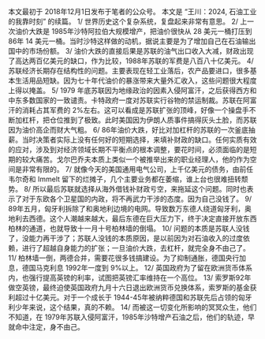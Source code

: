本文最初于 2018年12月1日发布于笔者的公众号。
本文是 “王川：2024, 石油工业的我靠时刻” 的续篇。
1/ 世界历史这个复杂系统，复盘起来非常有意思。
2/ 上一次油价大跌是 1985年沙特阿拉伯大规模增产，把油价很快从 28 美元一桶打压到86年 14 美元一桶。当时沙特这样做的动机，据说主要是为了增加自己在石油输出国中的市场份额。
3/ 油价大跌的直接后果是苏联的油气出口收入大减，财政出现了高达两百亿美元的缺口，作为比较，1988年苏联的军费是八百八十亿美元。
4/ 苏联经济长期存在结构性的问题。主要表现在轻工业落后，农产品要进口，很多基本生活用品短缺。因为七十年代油价的暴涨带来大量外汇收入，这些问题很大程度上得以掩盖。
5/ 1979 年底苏联因为地缘政治的因素入侵阿富汗，之后获得西方和中东多数国家的一致谴责。卡特政府一度对苏联实行谷物的禁运制裁。苏联在阿富汗的消耗占其军费的 2%左右。这可以看成是苏联扩张的顶峰，好像一个操盘手不断加杠杆，把仓位推到了极致。此时美国因为伊朗人质事件搞得灰头土脸，而苏联因为油价高企而财大气粗。
6/ 86年油价大跌，好比对加杠杆的苏联的一次釜底抽薪。当时决策者实际上没有任何好的短期选择，来填补财政的缺口。任何实质有效的应对，涉及到对经济领域长期不平衡点的根本调整，要花时间，必须面临的是短期的较大痛苦。戈尔巴乔夫本质上类似一个被推举出来的职业经理人，他的作为空间是非常有限的。
7/ 就像今天的美国通用电气公司，上千亿美元的债务，由前任韦尔奇和 Immelt 留下的烂摊子，几个主要业务都在萎缩，谁上台也很难扭转颓势。
8/ 所以最后苏联就选择从海外借钱补财政亏空，来拖延这个问题。同时也表示了对于东欧各个卫星国的内政，将不再武力干涉的态度。因为自己没钱了。
9/ 89年五月，匈牙利拆除了和奥地利边境的电网。导致数万东德人绕道匈牙利，奥地利去西德。这个人潮越来越大，最后东德在巨大压力下，终于决定直接开放东西柏林的通道，也就导致十一月十号柏林墙的倒塌。
10/ 问题的本质是苏联人没钱了，没能力再干涉了；苏联人没钱的本质原因，是以前因为对石油收入的过度依赖，进行了超越自身能力的扩张；一旦油价大跌，去杠杆，就完全身不由己了。
11/ 柏林墙一倒，两德合并，需要花很多钱搞建设。为了抑制通胀，德国央行加息，德国马克利息 1992年一度到 9%以上。
12/ 英国政府为了留在欧洲货币体系内，也强行提高英镑的利率，试图把英镑汇率维持在一个高位。
13/ 索罗斯92年做空英镑，最终迫使英国政府九月十六日退出欧洲货币兑换体系，索罗斯的基金获利超过十亿美元。对于一个成长于 1944-45年被纳粹德国和苏联先后占领的匈牙利少年来说，这个结果，真的不赖。
14/ 而被这一切变化所影响的冥冥众生，他们不知道，在 1979年苏联入侵阿富汗，1985年沙特增产石油之后，他们的轨迹，早就命中注定，身不由己。
